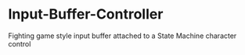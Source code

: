 # Input-Buffer-Controller
Fighting game style input buffer attached to a State Machine character control
